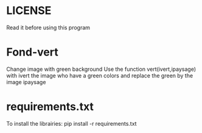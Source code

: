 # LICENSE
Read it before using this program

# Fond-vert
Change image with green background
Use the function vert(ivert,ipaysage) with ivert the image who have a green colors and replace the green by the image ipaysage

# requirements.txt
To install the librairies:
pip install -r requirements.txt